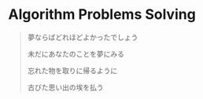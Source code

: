 # Algorithm Problems Solving

> 夢ならばどれほどよかったでしょう
>
>
> 未だにあなたのことを夢にみる 
>
> 忘れた物を取りに帰るように 
>
> 古びた思い出の埃を払う 
